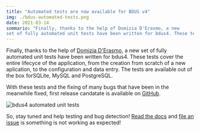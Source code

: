 ```yaml
---
title: "Automated tests are now available for BDUS v4"
img: ./bdus-automated-tests.png
date: 2021-03-14
sommario: "Finally, thanks to the help of Domizia D'Erasmo, a new
set of fully automated unit tests have been written for bdus4. These tests cover the entire lifecyce of the application, from the creation from scratch of a new aplication, to the configuration and data entry."
---
```



Finally, thanks to the help of [Domizia D'Erasmo](https://github.com/ddomizia), a new
set of fully automated unit tests have been written for bdus4. 
These tests cover the entire lifecyce of the application, from the creation from scratch
of a new aplication, to the configuration and data entry. 
The tests are available out of the box forSQLite, MySQL and PostgreSQL.

With these tests and the fixing of many bugs that have been in the meanwhile fixed,
first release candatate is available on [GitHub](https://github.com/bdus-db/BraDypUS/tree/dev).

![bdus4 automated unit tests](./bdus4-tests.gif)

So, stay tuned and help testing and bug detection! [Read the docs](https://docs.bdus.cloud/) and 
[file an issue](https://github.com/bdus-db/BraDypUS/issues) is something is not working as expected!